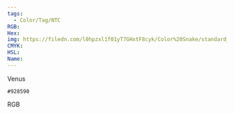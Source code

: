 ```yaml
---
tags:
  - Color/Tag/NTC
RGB:
Hex:
img: https://filedn.com/l0hpzxl1f01yT7GHxtF8cyk/Color%20Snake/standard_csv_to_svg/928590.svg
CMYK:
HSL:
Name:
---
```

Venus
```palette
#928590
```
RGB
